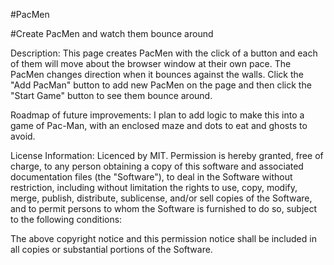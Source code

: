 #PacMen

#Create PacMen and watch them bounce around

Description: This page creates PacMen with the click of a button and each of them will move about the browser window at their own pace. The PacMen changes direction when it bounces against the walls. Click the "Add PacMan" button to add new PacMen on the page and then click the "Start Game" button to see them bounce around.

Roadmap of future improvements: I plan to add logic to make this into a game of Pac-Man, with an enclosed maze and dots to eat and ghosts to avoid.

License Information: Licenced by MIT. Permission is hereby granted, free of charge, to any person obtaining a copy of this software and associated documentation files (the "Software"), to deal in the Software without restriction, including without limitation the rights to use, copy, modify, merge, publish, distribute, sublicense, and/or sell copies of the Software, and to permit persons to whom the Software is furnished to do so, subject to the following conditions:

The above copyright notice and this permission notice shall be included in all copies or substantial portions of the Software.
